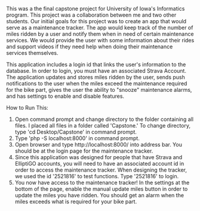 This was a the final capstone project for University of Iowa's Informatics program. This project was a collaboration between me and two other students. Our initial goals for this project was to create an app that would serve as a maintenance tracker. The app would keep track of the number of miles ridden by a user and notify them when in need of certain maintenance services. We would provide the user with some information about their rides and support videos if they need help when doing their maintenance services themselves.

This application includes a login id that links the user's information to the database. In order to login, you must have an associated Strava Account. The application updates and stores miles ridden by the user, sends push notifications to the user when the miles exceed the maintenance required for the bike part, gives the user the ability to "snooze" maintenance alarms, and has settings to enable and disable features.

How to Run This:
1. Open command prompt and change directory to the folder containing all files. I placed all files in a folder called 'Capstone.' To change directory, type 'cd Desktop/Capstone' in command prompt.
2. Type 'php -S localhost:8000' in command prompt.
3. Open browser and type http://localhost:8000/ into address bar. You should be at the login page for the maintenance tracker.
4. Since this application was designed for people that have Strava and ElliptiGO accounts, you will need to have an associated account id in order to access the maintenance tracker. When designing the tracker, we used the id '2521816' to test functions. Type '2521816' to login.
5. You now have access to the maintenance tracker! In the settings at the bottom of the page, enable the manual update miles button in order to update the miles you have ridden. You should get an alarm when the miles exceeds what is required for your bike part. 
